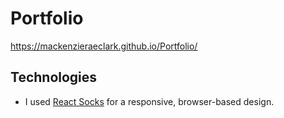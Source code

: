 # Portfolio

https://mackenzieraeclark.github.io/Portfolio/

## Technologies

* I used [React Socks](https://www.npmjs.com/package/react-socks) for a responsive, browser-based design.

